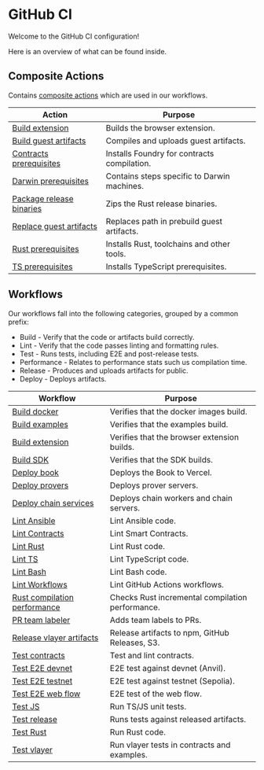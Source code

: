 # GitHub CI

Welcome to the GitHub CI configuration!

Here is an overview of what can be found inside.

## Composite Actions

Contains [composite actions](https://docs.github.com/en/actions/sharing-automations/avoiding-duplication) which are used in our workflows.

| Action | Purpose |
| --- | --- |
| [Build extension](/.github/actions/build-extension/action.yml) | Builds the browser extension. |
| [Build guest artifacts](/.github/actions/build-guest-artifacts/action.yml) | Compiles and uploads guest artifacts. |
| [Contracts prerequisites](/.github/actions/contracts-prerequisites/action.yml) | Installs Foundry for contracts compilation. |
| [Darwin prerequisites](/.github/actions/darwin-prerequisites/action.yml) | Contains steps specific to Darwin machines. |
| [Package release binaries](/.github/actions/package-release-binaries/action.yml) | Zips the Rust release binaries. |
| [Replace guest artifacts](/.github/actions/package-release-binaries/action.yml) | Replaces path in prebuild guest artifacts. |
| [Rust prerequisites](/.github/actions/rust-prerequisites/action.yml) | Installs Rust, toolchains and other tools. |
| [TS prerequisites](/.github/actions/ts-prerequisites/action.yml) | Installs TypeScript prerequisites. |

## Workflows

Our workflows fall into the following categories, grouped by a common prefix:

- Build - Verify that the code or artifacts build correctly.
- Lint - Verify that the code passes linting and formatting rules.
- Test - Runs tests, including E2E and post-release tests.
- Performance - Relates to performance stats such us compilation time.
- Release - Produces and uploads artifacts for public.
- Deploy - Deploys artifacts.

| Workflow | Purpose |
| --- | --- |
| [Build docker](/.github/workflows/build_docker.yaml) | Verifies that the docker images build. |
| [Build examples](/.github/workflows/build_examples.yaml) | Verifies that the examples build. |
| [Build extension](/.github/workflows/build_extension.yaml) | Verifies that the browser extension builds. |
| [Build SDK](/.github/workflows/build_sdk.yaml) | Verifies that the SDK builds. |
| [Deploy book](/.github/workflows/deploy_book.yaml) | Deploys the Book to Vercel. |
| [Deploy provers](/.github/workflows/deploy_provers.yaml) | Deploys prover servers. |
| [Deploy chain services](/.github/workflows/deploy_chain_services.yaml) | Deploys chain workers and chain servers. |
| [Lint Ansible](/.github/workflows/lint_ansible.yaml) | Lint Ansible code. |
| [Lint Contracts](/.github/workflows/lint_contracts.yaml) | Lint Smart Contracts. |
| [Lint Rust](/.github/workflows/lint_rust.yaml) | Lint Rust code. |
| [Lint TS](/.github/workflows/lint_ts.yaml) | Lint TypeScript code. |
| [Lint Bash](/.github/workflows/lint_bash.yaml) | Lint Bash code. |
| [Lint Workflows](/.github/workflows/lint_workflows.yaml) | Lint GitHub Actions workflows. |
| [Rust compilation performance](/.github/workflows/performance_rust_compilation.yaml) | Checks Rust incremental compilation performance. |
| [PR team labeler](/.github/workflows/pr_team_labeler.yaml) | Adds team labels to PRs. |
| [Release vlayer artifacts](/.github/workflows/release.yaml) | Release artifacts to npm, GitHub Releases, S3. |
| [Test contracts](/.github/workflows/test_contracts.yaml) | Test and lint contracts. |
| [Test E2E devnet](/.github/workflows/test_e2e_devnet.yaml) | E2E test against devnet (Anvil). |
| [Test E2E testnet](/.github/workflows/test_e2e_testnet.yaml) | E2E test against testnet (Sepolia). |
| [Test E2E web flow](/.github/workflows/test_e2e_web_flow.yaml) | E2E test of the web flow. |
| [Test JS](/.github/workflows/test_js.yaml) | Run TS/JS unit tests. |
| [Test release](/.github/workflows/test_release.yaml) | Runs tests against released artifacts. |
| [Test Rust](/.github/workflows/test_rust.yaml) | Run Rust code. |
| [Test vlayer](/.github/workflows/test_vlayer.yaml) | Run vlayer tests in contracts and examples. |
